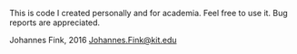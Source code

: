 This is code I created personally and for academia. Feel free to use it. Bug reports are appreciated. 

Johannes Fink, 2016
Johannes.Fink@kit.edu
